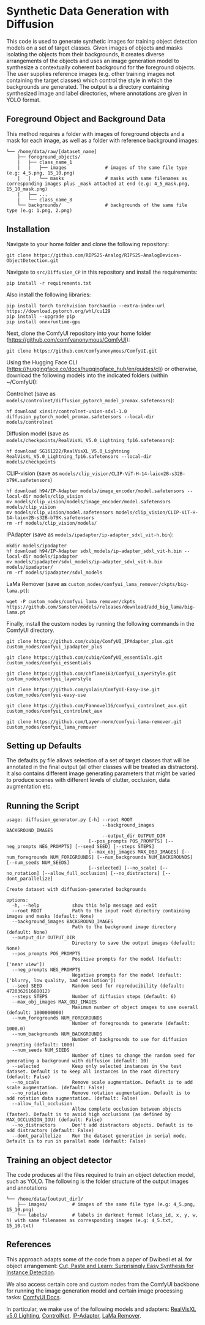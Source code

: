 # Synthetic Data Generation with Diffusion 

This code is used to generate synthetic images for training object detection models on a set of target classes. Given images of objects and masks isolating the objects from their backgrounds, it creates diverse arrangements of the objects and uses an image generation model to synthesize a contextually coherent background for the foreground objects. The user supplies reference images (e.g. other training images not containing the target classes) which control the style in which the backgrounds are generated. The output is a directory containing synthesized image and label directories, where annotations are given in YOLO format.

## Foreground Object and Background Data
This method requires a folder with images of foreground objects and a mask for each image, as well as a folder with reference background images:
```
└── /home/data/raw/[dataset_name]
    ├── foreground_objects/
    |   ├── class_name_1
    |   |   ├── images              # images of the same file type (e.g: 4_5.png, 15_10.png)
    |   |   └── masks               # masks with same filenames as corresponding images plus _mask attached at end (e.g: 4_5_mask.png, 15_10_mask.png)
    |   ├── ...
    |   └── class_name_8
    └── backgrounds/                # backgrounds of the same file type (e.g: 1.png, 2.png)
```

## Installation 
Navigate to your home folder and clone the following repository:

```
git clone https://github.com/RIPS25-Analog/RIPS25-AnalogDevices-ObjectDetection.git
```

Navigate to ``src/Diffusion_CP`` in this repository and install the requirements:
```
pip install -r requirements.txt
```

Also install the following libraries:
```
pip install torch torchvision torchaudio --extra-index-url https://download.pytorch.org/whl/cu129
pip install --upgrade pip
pip install onnxruntime-gpu
```

Next, clone the ComfyUI repository into your home folder (https://github.com/comfyanonymous/ComfyUI):

```
git clone https://github.com/comfyanonymous/ComfyUI.git
```

Using the Hugging Face CLI (https://huggingface.co/docs/huggingface_hub/en/guides/cli) or otherwise, download the following models into the indicated folders (within ~/ComfyUI):

Controlnet (save as ``models/controlnet/diffusion_pytorch_model_promax.safetensors``):
```
hf download xinsir/controlnet-union-sdxl-1.0 diffusion_pytorch_model_promax.safetensors --local-dir models/controlnet
```

Diffusion model (save as ``models/checkpoints/RealVisXL_V5.0_Lightning_fp16.safetensors``):
```
hf download SG161222/RealVisXL_V5.0_Lightning RealVisXL_V5.0_Lightning_fp16.safetensors --local-dir models/checkpoints
```

CLIP-vision (save as ``models/clip_vision/CLIP-ViT-H-14-laion2B-s32B-b79K.safetensors``)
```
hf download h94/IP-Adapter models/image_encoder/model.safetensors --local-dir models/clip_vision
mv models/clip_vision/models/image_encoder/model.safetensors models/clip_vision
mv models/clip_vision/model.safetensors models/clip_vision/CLIP-ViT-H-14-laion2B-s32B-b79K.safetensors
rm -rf models/clip_vision/models/
```

IPAdapter (save as ``models/ipadapter/ip-adapter_sdxl_vit-h.bin``):
```
mkdir models/ipadapter
hf download h94/IP-Adapter sdxl_models/ip-adapter_sdxl_vit-h.bin --local-dir models/ipadapter
mv models/ipadapter/sdxl_models/ip-adapter_sdxl_vit-h.bin models/ipadapter/
rm -rf models/ipadapter/sdxl_models
```

LaMa Remover (save as ``custom_nodes/comfyui_lama_remover/ckpts/big-lama.pt``):
```
wget -P custom_nodes/comfyui_lama_remover/ckpts https://github.com/Sanster/models/releases/download/add_big_lama/big-lama.pt
```

Finally, install the custom nodes by running the following commands in the ComfyUI directory.
```
git clone https://github.com/cubiq/ComfyUI_IPAdapter_plus.git custom_nodes/comfyui_ipadapter_plus

git clone https://github.com/cubiq/ComfyUI_essentials.git custom_nodes/comfyui_essentials

git clone https://github.com/chflame163/ComfyUI_LayerStyle.git custom_nodes/comfyui_layerstyle

git clone https://github.com/yolain/ComfyUI-Easy-Use.git custom_nodes/comfyui-easy-use

git clone https://github.com/Fannovel16/comfyui_controlnet_aux.git custom_nodes/comfyui_controlnet_aux

git clone https://github.com/Layer-norm/comfyui-lama-remover.git custom_nodes/comfyui_lama_remover
```


## Setting up Defaults
The defaults.py file allows selection of a set of target classes that will be annotated in the final output (all other classes will be treated as distractors). It also contains different image generating parameters that might be varied to produce scenes with different levels of clutter, occlusion, data augmentation etc.

## Running the Script
```
usage: diffusion_generator.py [-h] --root ROOT 
                                   --background_images BACKGROUND_IMAGES
                                   --output_dir OUTPUT_DIR 
                              [--pos_prompts POS_PROMPTS] [--neg_prompts NEG_PROMPTS] [--seed SEED] [--steps STEPS] 
                              [--max_obj_images MAX_OBJ_IMAGES] [--num_foregrounds NUM_FOREGROUNDS] [--num_backgrounds NUM_BACKGROUNDS] [--num_seeds NUM_SEEDS] 
                              [--selected] [--no_scale] [--no_rotation] [--allow_full_occlusion] [--no_distractors] [--dont_parallelize]

Create dataset with diffusion-generated backgrounds

options:
  -h, --help            show this help message and exit
  --root ROOT           Path to the input root directory containing images and masks (default: None)
  --background_images BACKGROUND_IMAGES
                        Path to the background image directory (default: None)
  --output_dir OUTPUT_DIR
                        Directory to save the output images (default: None)
  --pos_prompts POS_PROMPTS
                        Positive prompts for the model (default: ['near view'])
  --neg_prompts NEG_PROMPTS
                        Negative prompts for the model (default: ['blurry, low quality, bad resolution'])
  --seed SEED           Random seed for reproducibility (default: 472036261688012)
  --steps STEPS         Number of diffusion steps (default: 6)
  --max_obj_images MAX_OBJ_IMAGES
                        Maximum number of object images to use overall (default: 1000000000)
  --num_foregrounds NUM_FOREGROUNDS
                        Number of foregrounds to generate (default: 1000.0)
  --num_backgrounds NUM_BACKGROUNDS
                        Number of backgrounds to use for diffusion prompting (default: 1000)
  --num_seeds NUM_SEEDS
                        Number of times to change the random seed for generating a background with diffusion (default: 10)
  --selected            Keep only selected instances in the test dataset. Default is to keep all instances in the root directory (default: False)
  --no_scale            Remove scale augmentation. Default is to add scale augmentation. (default: False)
  --no_rotation         Remove rotation augmentation. Default is to add rotation data augmentation. (default: False)
  --allow_full_occlusion
                        Allow complete occlusion between objects (faster). Default is to avoid high occlusions (as defined by MAX_OCCLUSION_IOU) (default: False)
  --no_distractors      Don't add distractors objects. Default is to add distractors (default: False)
  --dont_parallelize    Run the dataset generation in serial mode. Default is to run in parallel mode (default: False)
```

## Training an object detector
The code produces all the files required to train an object detection model, such as YOLO. The following is the folder structure of the output images and annotations
```
└── /home/data/[output_dir]/
    ├── images/         # images of the same file type (e.g: 4_5.png, 15_10.png)
    └── labels/         # labels in darknet format (class_id, x, y, w, h) with same filenames as corresponding images (e.g: 4_5.txt, 15_10.txt)
```

## References
This approach adapts some of the code from a paper of Dwibedi et al. for object arrangement:
[Cut, Paste and Learn: Surprisingly Easy Synthesis for Instance Detection](https://vision.unipv.it/CV/materiale2017-18/fourthchoice/Dwibedi_Cut_Paste_and_ICCV_2017_paper.pdf).

We also access certain core and custom nodes from the ComfyUI backbone for running the image generation model and certain image processing tasks:
[ComfyUI Docs](https://docs.comfy.org/).

In particular, we make use of the following models and adapters:
[RealVisXL v5.0 Lighting](https://civitai.com/models/139562/realvisxl-v50),
[ControlNet](https://github.com/lllyasviel/ControlNet),
[IP-Adapter](https://github.com/tencent-ailab/IP-Adapter),
[LaMa Remover](https://github.com/Layer-norm/comfyui-lama-remover).